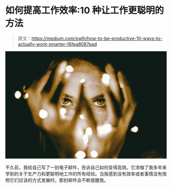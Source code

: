 # 如何提高工作效率:10 种让工作更聪明的方法

> 原文：<https://medium.com/swlh/how-to-be-productive-10-ways-to-actually-work-smarter-16fea8087ead>

![](img/31cf41032673dde145d3d9d78c04deec.png)

不久前，我给自己写了一封电子邮件，告诉自己如何变得高效。它浓缩了我多年来学到的关于生产力和更聪明地工作的所有经验。当我感到没有效率或者事情没有按照它们应该的方式发展时，那封邮件会不断提醒我。